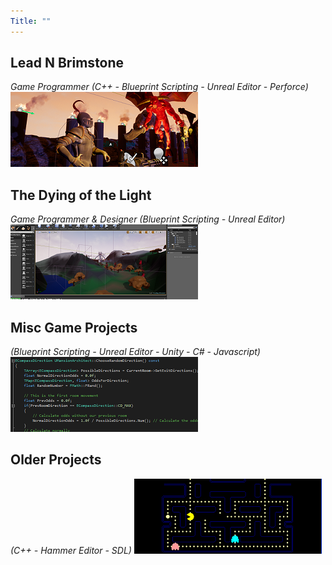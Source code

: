 ```yaml
---
Title: ""
---
```



## **Lead N Brimstone**
*Game Programmer (C++ - Blueprint Scripting - Unreal Editor - Perforce)*
<a href="/projects/LeadNBrimstone"><img src="/assets/img/LnBCover.PNG" style="max-width:300;max-height:300;" alt="Lead N Brimstone Project Page Preview" class="previewBorder" /></a>

## **The Dying of the Light**
*Game Programmer & Designer (Blueprint Scripting - Unreal Editor)*
<a href="/projects/DyingOfTheLight"><img src="/assets/img/LDCover.PNG" style="max-width:300;max-height:300;" alt="The Dying of the Light Project Page Preview" class="previewBorder" /></a>

## **Misc Game Projects**
*(Blueprint Scripting - Unreal Editor - Unity - C# - Javascript)*
<a href="/projects/GameJamMisc"><img src="/assets/img/MiscProjPreview.PNG" style="max-width:300;max-height:300;" alt="Other Projects and Experience" class="previewBorder" /></a>

## **Older Projects**
*(C++ - Hammer Editor - SDL)*
<a href="/projects/OldProjects"><img src="/assets/img/OldPreview.PNG" style="max-width:300;max-height:300;" alt="Old Projects" class="previewBorder" /></a>
